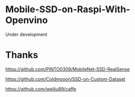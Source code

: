 # Mobile-SSD-on-Raspi-With-Openvino
Under development

# Thanks

https://github.com/PINTO0309/MobileNet-SSD-RealSense

https://github.com/Coldmooon/SSD-on-Custom-Dataset

https://github.com/weiliu89/caffe
